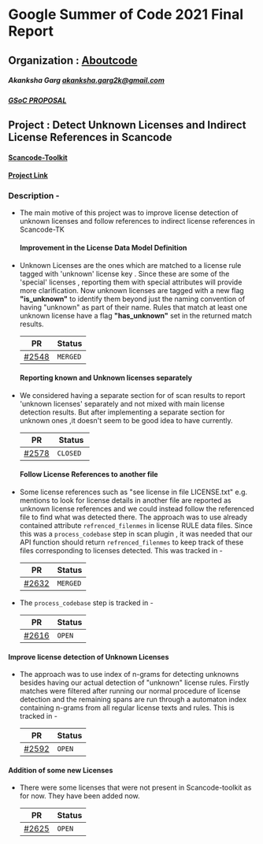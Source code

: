 # Google Summer of Code 2021 Final Report
## Organization : [Aboutcode](https://www.aboutcode.org/)
##### Akanksha Garg <akanksha.garg2k@gmail.com>
##### [GSoC PROPOSAL](https://docs.google.com/document/d/1Dp0Hgk38RIMwITTiS-kqfikpkHRi2rjtkotA9CLw8j0/edit?usp=sharing)
## Project : Detect Unknown Licenses and Indirect License References in Scancode 
#### [Scancode-Toolkit](https://github.com/nexB/scancode-toolkit)
#### [Project Link](https://summerofcode.withgoogle.com/projects/#6116612073062400)
### Description - 
- The main motive of this project was to improve license detection of unknown licenses and follow references to indirect license references in Scancode-TK
  #### Improvement in the License Data Model Definition
- Unknown Licenses are the ones which are matched to a license rule tagged with 'unknown' license key . Since these are some of the 'special' licenses , reporting     them with special attributes will provide more clarification. Now unknown licenses are tagged with a new flag **"is_unknown"** to identify them beyond
  just the naming convention of having "unknown" as part of their name. Rules that match at least one unknown license have a flag **"has_unknown"** set
  in the returned match results.

  | PR       | Status             |
  |-----------------------|-------------------|
  | [#2548](https://github.com/nexB/scancode-toolkit/pull/2548/commits/f1b8085b8a097fde2ce5c5bd02672efa3a07aa40) | ```MERGED```|
  
  #### Reporting known and Unknown licenses separately
- We considered having a separate section for of scan results to report 'unknown licenses' separately and not mixed with main license detection results. But after
  implementing a separate section for unknown ones ,it doesn't seem to be good idea to have currently. 
  
  | PR       | Status             |
  |-----------------------|-------------------|
  | [#2578](https://github.com/nexB/scancode-toolkit/pull/2578) | ```CLOSED ```|
  
  #### Follow License References to another file
- Some license references such as "see license in file LICENSE.txt" e.g. mentions to look for license details in another file are reported as unknown license references and we could instead follow the referenced file to find what was detected there. The approach was to use already contained attribute ```refrenced_filenmes``` in license RULE data files. Since this was a ```process_codebase``` step in scan plugin , it was needed that our API function should return ```refrenced_filenmes``` to keep track of these files corresponding to licenses detected. This was tracked in - 

  | PR       | Status             |
  |-----------------------|-------------------|
  | [#2632](https://github.com/nexB/scancode-toolkit/pull/2632) |```MERGED```|
  
-  The ```process_codebase``` step is tracked in - 
 
   | PR       | Status             |
   |-----------------------|-------------------|
   | [#2616](https://github.com/nexB/scancode-toolkit/pull/2616) | ```OPEN```|
 
#### Improve license detection of Unknown Licenses
- The approach was to use index of n-grams for detecting unknowns besides having our actual detection of "unknown" license rules. Firstly matches were filtered after running our normal procedure of license detection and the remaining spans are run through a automaton index containing n-grams from all regular license texts and rules. This is tracked in - 

   | PR       | Status             |
   |-----------------------|-------------------|
   | [#2592](https://github.com/nexB/scancode-toolkit/pull/2592) | ```OPEN```|
 
#### Addition of some new Licenses
- There were some licenses that were not present in Scancode-toolkit as for now. They have been added now. 

   | PR       | Status             |
   |-----------------------|-------------------|
   | [#2625](https://github.com/nexB/scancode-toolkit/pull/2625) | ```OPEN```|
 
  
